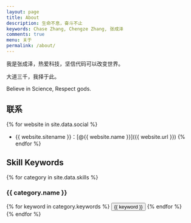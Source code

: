 ```yaml
---
layout: page
title: About
description: 生命不息，奋斗不止
keywords: Chase Zhang, Chengze Zhang, 张成泽
comments: true
menu: 关于
permalink: /about/
---
```


我是张成泽，热爱科技，坚信代码可以改变世界。

大道三千，我择于此。

Believe in Science, Respect gods.

## 联系

{% for website in site.data.social %}
* {{ website.sitename }}：[@{{ website.name }}]({{ website.url }})
{% endfor %}

## Skill Keywords

{% for category in site.data.skills %}
### {{ category.name }}
<div class="btn-inline">
{% for keyword in category.keywords %}
<button class="btn btn-outline" type="button">{{ keyword }}</button>
{% endfor %}
</div>
{% endfor %}
